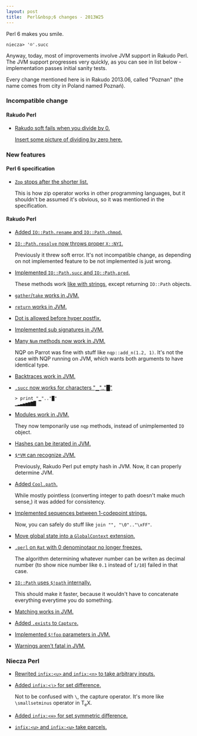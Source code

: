 ```yaml
---
layout: post
title:  Perl&nbsp;6 changes - 2013W25
---
```

Perl&nbsp;6 makes you smile.

    niecza> '☹'.succ

Anyway, today, most of improvements involve JVM support in Rakudo Perl.
The JVM support progresses very quickly, as you can see in list below -
implementation passes initial sanity tests.

Every change mentioned here is in Rakudo 2013.06, called "Poznan"
(the name comes from city in Poland named Poznań).

### Incompatible change
#### Rakudo Perl
* [Rakudo soft fails when you divide by 0.](https://github.com/rakudo/rakudo/commit/5faaf15c332ff6e5adc6520c52d76acd9e2f1208)

  [Insert some picture of dividing by zero here.](https://encrypted.google.com/search?tbm=isch&q=divide%20by%20zero&tbs=imgo:1)

### New features
#### Perl 6 specification
* [`Zop` stops after the shorter list.](https://github.com/perl6/specs/commit/a5592110238ade72f608124f30d97ac28d23c18b)

  This is how zip operator works in other programming languages, but
  it shouldn't be assumed it's obvious, so it was mentioned in the
  specification.

#### Rakudo Perl
* [Added `IO::Path.rename` and `IO::Path.chmod`.](https://github.com/rakudo/rakudo/commit/9fae045fa63841c37456d66f198068a80f54cb19)

* [`IO::Path.resolve` now throws proper `X::NYI`.](https://github.com/rakudo/rakudo/commit/74ddcd4eedee227641edaab2a44ea289285854ec)

  Previously it threw soft error. It's not incompatible change, as
  depending on not implemented feature to be not implemented is just
  wrong.

* [Implemented `IO::Path.succ` and `IO::Path.pred`.](https://github.com/rakudo/rakudo/commit/0c78d26c03c67b50d8de89496b76a38d5b6a1e6a)

  These methods work [like with strings](http://doc.perl6.org/type/Str#succ),
  except returning `IO::Path` objects.

* [`gather`/`take` works in JVM.](https://github.com/rakudo/rakudo/commit/ec48e7901d5e4cbb78460ff32a3a1652fa8faed8)

* [`return` works in JVM.](https://github.com/rakudo/rakudo/commit/583ca10710a693b8fa88627ee59986e3e5847dec)

* [Dot is allowed before hyper postfix.](https://github.com/rakudo/rakudo/commit/003f346cd0cba02bbb07dc4807febf1da6b96eaa)

* [Implemented sub signatures in JVM.](https://github.com/rakudo/rakudo/commit/9599fcbc76231c651d24a411dd4bfe67437cd57d)

* [Many `Num` methods now work in JVM.](https://github.com/rakudo/rakudo/commit/e60cfbe69e21d69664a59b261da06d00cc2441bc)

  NQP on Parrot was fine with stuff like `nqp::add_n(1.2, 1)`. It's
  not the case with NQP running on JVM, which wants both arguments to
  have identical type.

* [Backtraces work in JVM.](https://github.com/rakudo/rakudo/commit/81060d1093b2fb52e713172cb2d04ffe392861ce)

* [`.succ` now works for characters "▁".."█"](https://github.com/rakudo/rakudo/commit/af50a6ecfa31fe4dbd46bdfa5c0bd7874b344953)

      > print "▁".."█"
      ▁▂▃▄▅▆▇█

* [Modules work in JVM.](https://github.com/rakudo/rakudo/commit/8839c5bd59dd7968b90b4c2100a0302c975cde86)

  They now temponarily use `nqp` methods, instead of unimplemented `IO`
  object.

* [Hashes can be iterated in JVM.](https://github.com/rakudo/rakudo/commit/d6221ad88378525f7707f6f7e343dd3d84024889)

* [`$*VM` can recognize JVM.](https://github.com/rakudo/rakudo/commit/949055e37086037730cfefd8eafe1537d252d0f8)

  Previously, Rakudo Perl put empty hash in JVM. Now, it can properly
  determine JVM.

* [Added `Cool.path`.](https://github.com/rakudo/rakudo/commit/5feb260a339a945409582faf9ac5191698ed0f42)

  While mostly pointless (converting integer to path doesn't make much
  sense,) it was added for consistency.

* [Implemented sequences between 1-codepoint strings.](https://github.com/rakudo/rakudo/commit/f0ff25bb2c913faaa4822d9158a8851e336eb280)

  Now, you can safely do stuff like `join "", "\0".."\xFF"`.

* [Move global state into a `GlobalContext` extension.](https://github.com/rakudo/rakudo/commit/76f8db7c740b7d902473d350f27f5f2d035c302f)

* [`.perl` on `Rat` with 0 denominotaor no longer freezes.](https://github.com/rakudo/rakudo/commit/0506d2a7bb88982722b7978258d8ae8dec77aee3)

  The algorithm determining whatever number can be writen as decimal
  number (to show nice number like `0.1` instead of `1/10`) failed in
  that case.

* [`IO::Path` uses `$!path` internally.](https://github.com/rakudo/rakudo/commit/3c9027ad2aae9ec03ec68e6d865af217097979cb)

  This should make it faster, because it wouldn't have to concatenate
  everything everytime you do something.

* [Matching works in JVM.](https://github.com/rakudo/rakudo/commit/c6980c9d90127962083e00d49e02f4156560c1c2)

* [Added `.exists` to `Capture`.](https://github.com/rakudo/rakudo/commit/1767e8f6c62dc1bcfa03534775e4f66ea6e183b2)

* [Implemented `$!foo` parameters in JVM.](https://github.com/rakudo/rakudo/commit/5913ce88214bb054bb93c029b9d699e6de577d4f)

* [Warnings aren't fatal in JVM.](https://github.com/rakudo/rakudo/commit/d221425e0752c5d04f567f434dce4eb1b498c7e3)

### Niecza Perl
* [Rewrited `infix:<∪>` and `infix:<∩>` to take arbitrary inputs.](https://github.com/sorear/niecza/commit/9f58f842d8542bd49e9cd7513d84551d6894e300)

* [Added `infix:<∖>` for set difference.](https://github.com/sorear/niecza/commit/cb6f20b6165d9852b971c8b7b063960637a4e490)

  Not to be confused with `\`, the capture operator. It's more like
  `\smallsetminus` operator in <span class="tex">T<sub>e</sub>X</span>.

* [Added `infix:<⊖>` for set symmetric difference.](https://github.com/sorear/niecza/commit/c53612142dacd916717de6d76a012f035b0b1283)

* [`infix:<⊍>` and `infix:<⊎>` take parcels.](https://github.com/sorear/niecza/commit/6672fa277de23930622191cd8410abe7a7b4f10f)
